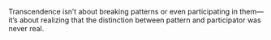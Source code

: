 Transcendence isn’t about breaking patterns or even participating in them—it’s about realizing that the distinction between pattern and participator was never real.